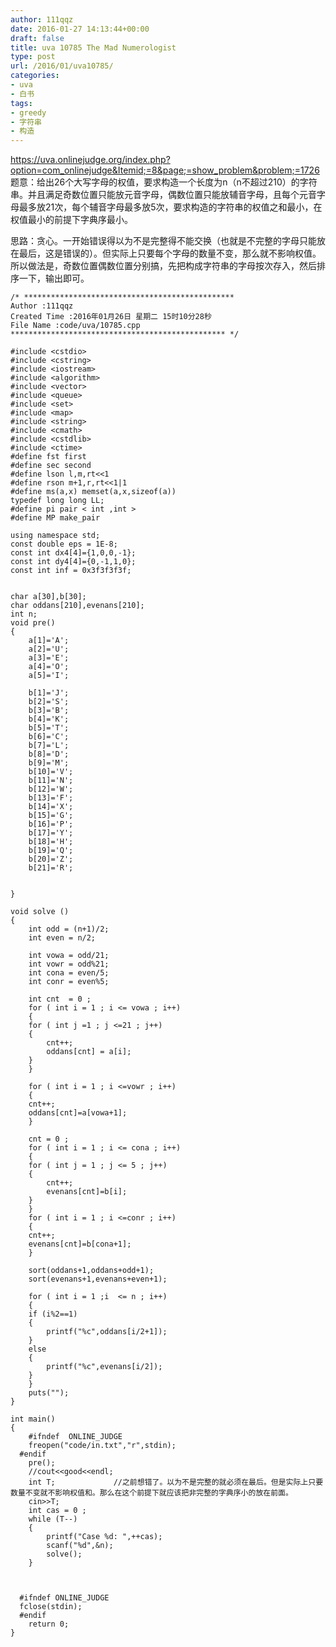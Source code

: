 ```yaml
---
author: 111qqz
date: 2016-01-27 14:13:44+00:00
draft: false
title: uva 10785 The Mad Numerologist
type: post
url: /2016/01/uva10785/
categories:
- uva
- 白书
tags:
- greedy
- 字符串
- 构造
---
```


https://uva.onlinejudge.org/index.php?option=com_onlinejudge&Itemid;=8&page;=show_problem&problem;=1726
题意：给出26个大写字母的权值，要求构造一个长度为n（n不超过210）的字符串。并且满足奇数位置只能放元音字母，偶数位置只能放辅音字母，且每个元音字母最多放21次，每个辅音字母最多放5次，要求构造的字符串的权值之和最小，在权值最小的前提下字典序最小。

思路：贪心。一开始错误得以为不是完整得不能交换（也就是不完整的字母只能放在最后，这是错误的）。但实际上只要每个字母的数量不变，那么就不影响权值。所以做法是，奇数位置偶数位置分别搞，先把构成字符串的字母按次存入，然后排序一下，输出即可。


 

    
    /* ***********************************************
    Author :111qqz
    Created Time :2016年01月26日 星期二 15时10分28秒
    File Name :code/uva/10785.cpp
    ************************************************ */
    
    #include <cstdio>
    #include <cstring>
    #include <iostream>
    #include <algorithm>
    #include <vector>
    #include <queue>
    #include <set>
    #include <map>
    #include <string>
    #include <cmath>
    #include <cstdlib>
    #include <ctime>
    #define fst first
    #define sec second
    #define lson l,m,rt<<1
    #define rson m+1,r,rt<<1|1
    #define ms(a,x) memset(a,x,sizeof(a))
    typedef long long LL;
    #define pi pair < int ,int >
    #define MP make_pair
    
    using namespace std;
    const double eps = 1E-8;
    const int dx4[4]={1,0,0,-1};
    const int dy4[4]={0,-1,1,0};
    const int inf = 0x3f3f3f3f;
    
    
    char a[30],b[30];
    char oddans[210],evenans[210];
    int n;
    void pre()
    {
        a[1]='A';
        a[2]='U';
        a[3]='E';
        a[4]='O';
        a[5]='I';
    
        b[1]='J';
        b[2]='S';
        b[3]='B';
        b[4]='K';
        b[5]='T';
        b[6]='C';
        b[7]='L';
        b[8]='D';
        b[9]='M';
        b[10]='V';
        b[11]='N';
        b[12]='W';
        b[13]='F';
        b[14]='X';
        b[15]='G';
        b[16]='P';
        b[17]='Y';
        b[18]='H';
        b[19]='Q';
        b[20]='Z';
        b[21]='R';
    
    
    }
    
    void solve ()
    {
        int odd = (n+1)/2;
        int even = n/2;
    
        int vowa = odd/21;
        int vowr = odd%21;
        int cona = even/5;
        int conr = even%5;
    
        int cnt  = 0 ;
        for ( int i = 1 ; i <= vowa ; i++)
        {
    	for ( int j =1 ; j <=21 ; j++)
    	{
    		cnt++;
    		oddans[cnt] = a[i];
    	}
        }
    
        for ( int i = 1 ; i <=vowr ; i++)
        {
    	cnt++;
    	oddans[cnt]=a[vowa+1];
        }
        
        cnt = 0 ;
        for ( int i = 1 ; i <= cona ; i++)
        {
    	for ( int j = 1 ; j <= 5 ; j++)
    	{
    	    cnt++;
    	    evenans[cnt]=b[i];
    	}
        }
        for ( int i = 1 ; i <=conr ; i++)
        {
    	cnt++;
    	evenans[cnt]=b[cona+1];
        }
    
        sort(oddans+1,oddans+odd+1);
        sort(evenans+1,evenans+even+1);
    
        for ( int i = 1 ;i  <= n ; i++)
        {
    	if (i%2==1)
    	{
    	    printf("%c",oddans[i/2+1]);
    	}
    	else
    	{
    	    printf("%c",evenans[i/2]);
    	}
        }
        puts("");
    }
    
    int main()
    {
    	#ifndef  ONLINE_JUDGE 
    	freopen("code/in.txt","r",stdin);
      #endif
    	pre();
    	//cout<<good<<endl;
    	int T;             //之前想错了。以为不是完整的就必须在最后。但是实际上只要数量不变就不影响权值和。那么在这个前提下就应该把非完整的字典序小的放在前面。
    	cin>>T;
    	int cas = 0 ;
    	while (T--)
    	{
    	    printf("Case %d: ",++cas);
    	    scanf("%d",&n);
    	    solve();
    	}
    	
    	
    
      #ifndef ONLINE_JUDGE  
      fclose(stdin);
      #endif
        return 0;
    }
    






